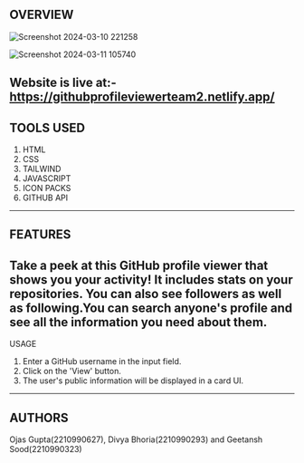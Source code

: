 OVERVIEW
-----

![Screenshot 2024-03-10 221258](https://github.com/Ignoble-Immortal/FEE2Project-1/assets/123066928/a800d78d-4e32-402d-b938-6c487ed80ddf)

![Screenshot 2024-03-11 105740](https://github.com/Ignoble-Immortal/FEE2Project-1/assets/123066928/2dbf2568-d3e4-46dc-b3a6-b0e4cdbe62ea)

Website is live at:- https://githubprofileviewerteam2.netlify.app/
-----

TOOLS USED
-----

1. HTML
2. CSS
3. TAILWIND
4. JAVASCRIPT
5. ICON PACKS
6. GITHUB API
-----

FEATURES
-----

Take a peek at this GitHub profile viewer that shows you your activity! It includes stats on your repositories. You can also see followers as well as following.You can search anyone's profile and see all the information you need about them.
-----

USAGE
1. Enter a GitHub username in the input field.
2. Click on the 'View' button.
3. The user's public information will be displayed in a card UI.
-----

AUTHORS
-----
Ojas Gupta(2210990627), Divya Bhoria(2210990293) and Geetansh Sood(2210990323)
